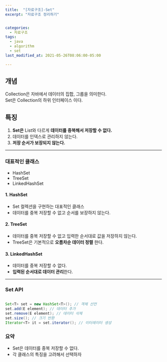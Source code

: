 ```yaml
---
title:  "[자료구조]-Set"
excerpt: "자료구조 정리하기"


categories:
  - 자료구조
tags:
  - java
  - algorithm
  - set
last_modified_at: 2021-05-26T08:06:00-05:00

---
```


## 개념

Collection은 자바에서 데이터의 집합, 그룹을 의미한다.<br>
Set은 Collection의 하위 인터페이스 이다.

## 특징

1. **Set은** List와 다르게 **데이터를 중복해서 저장할 수 없다.**
2. 데이터를 인덱스로 관리하지 않는다.
3. **저장 순서가 보장되지 않는다.**

---

### 대표적인 클래스

- HashSet
- TreeSet
- LinkedHashSet

#### 1. HashSet

- Set 컬렉션을 구현하는 대표적인 클래스
- 데이터를 중복 저장할 수 없고 순서를 보장하지 않는다.

#### 2. TreeSet

- 데이터를 중복 저장할 수 없고 입력한 순서대로 값을 저장하지 않는다.
- TreeSet은 기본적으로 **오름차순 데이터 정렬** 한다.

#### 3. LinkedHashSet

- 데이터를 중복 저장할 수 없다.
- **입력된 순서대로 데이터 관리**한다.

---

### Set API

```java

Set<T> set = new HashSet<T>(); // 객체 선언
set.add(E element); // 데이터 추가
set.remove(E element); // 데이터 삭제
set.size(); // 크기 반환
Iterator<T> it = set.iterator(); // 이터레이터 생성
```

### 요약

- Set은 데이터를 중복 저장할 수 없다.
- 각 클래스의 특징을 고려해서 선택하자

